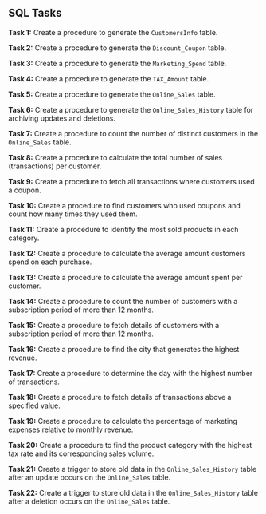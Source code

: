 ## SQL Tasks

**Task 1:** Create a procedure to generate the `CustomersInfo` table.

**Task 2:** Create a procedure to generate the `Discount_Coupon` table.

**Task 3:** Create a procedure to generate the `Marketing_Spend` table.

**Task 4:** Create a procedure to generate the `TAX_Amount` table.

**Task 5:** Create a procedure to generate the `Online_Sales` table.

**Task 6:** Create a procedure to generate the `Online_Sales_History` table for archiving updates and deletions.

**Task 7:** Create a procedure to count the number of distinct customers in the `Online_Sales` table.

**Task 8:** Create a procedure to calculate the total number of sales (transactions) per customer.

**Task 9:** Create a procedure to fetch all transactions where customers used a coupon.

**Task 10:** Create a procedure to find customers who used coupons and count how many times they used them.

**Task 11:** Create a procedure to identify the most sold products in each category.

**Task 12:** Create a procedure to calculate the average amount customers spend on each purchase.

**Task 13:** Create a procedure to calculate the average amount spent per customer.

**Task 14:** Create a procedure to count the number of customers with a subscription period of more than 12 months.

**Task 15:** Create a procedure to fetch details of customers with a subscription period of more than 12 months.

**Task 16:** Create a procedure to find the city that generates the highest revenue.

**Task 17:** Create a procedure to determine the day with the highest number of transactions.

**Task 18:** Create a procedure to fetch details of transactions above a specified value.

**Task 19:** Create a procedure to calculate the percentage of marketing expenses relative to monthly revenue.

**Task 20:** Create a procedure to find the product category with the highest tax rate and its corresponding sales volume.

**Task 21:** Create a trigger to store old data in the `Online_Sales_History` table after an update occurs on the `Online_Sales` table.

**Task 22:** Create a trigger to store old data in the `Online_Sales_History` table after a deletion occurs on the `Online_Sales` table.